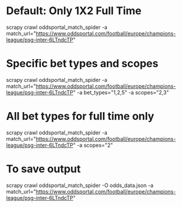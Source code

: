 # Default: Only 1X2 Full Time
scrapy crawl oddsportal_match_spider -a match_url="https://www.oddsportal.com/football/europe/champions-league/psg-inter-6LTndcTP"

# Specific bet types and scopes
scrapy crawl oddsportal_match_spider -a match_url="https://www.oddsportal.com/football/europe/champions-league/psg-inter-6LTndcTP" -a bet_types="1,2,5" -a scopes="2,3"

# All bet types for full time only
scrapy crawl oddsportal_match_spider -a match_url="https://www.oddsportal.com/football/europe/champions-league/psg-inter-6LTndcTP" -a scopes="2"

# To save output
scrapy crawl oddsportal_match_spider -O odds_data.json -a match_url="https://www.oddsportal.com/football/europe/champions-league/psg-inter-6LTndcTP"